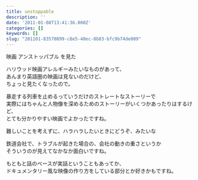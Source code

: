 ```yaml
---
title: unstoppable
description: ''
date: '2011-01-08T13:41:36.000Z'
categories: []
keywords: []
slug: "201101-83570899-c8e5-40ec-8b83-bfc9b74de009"
---
```

映画 アンストッパブル を見た

ハリウッド映画アレルギーみたいなものがあって、   
あんまり英語圏の映画は見ないのだけど、   
ちょっと見たくなったので。

暴走する列車を止めるっていうだけのストレートなストーリーで   
実際にはちゃんと人物像を深めるためのストーリーがいくつかあったりはするけど、   
とても分かりやすい映画でよかったですね。

難しいことを考えずに、ハラハラしたいときにどうぞ、みたいな

鉄道会社で、トラブルが起きた場合の、会社の動きの重さというか   
そういうのが見えてなかなか面白いですね。

もともと話のベースが実話ということもあってか、   
ドキュメンタリー風な映像の作り方をしている部分とか好きかもですね。